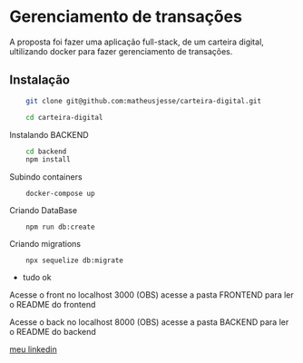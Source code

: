 # Gerenciamento de transações

A proposta foi fazer uma aplicação full-stack, de um carteira digital, ultilizando docker para fazer gerenciamento de transações.

## Instalação

```sh
    git clone git@github.com:matheusjesse/carteira-digital.git

    cd carteira-digital
```
Instalando BACKEND
```sh
    cd backend
    npm install
```
Subindo containers
```
    docker-compose up
```
Criando DataBase
```
    npm run db:create
```

Criando migrations
```
    npx sequelize db:migrate
```
- tudo ok

Acesse o front no localhost 3000
(OBS) acesse a pasta FRONTEND para ler o README do frontend

Acesse o back no localhost 8000
(OBS) acesse a pasta BACKEND para ler o README do backend

[meu linkedin](https://www.linkedin.com/in/matheusjesse)

